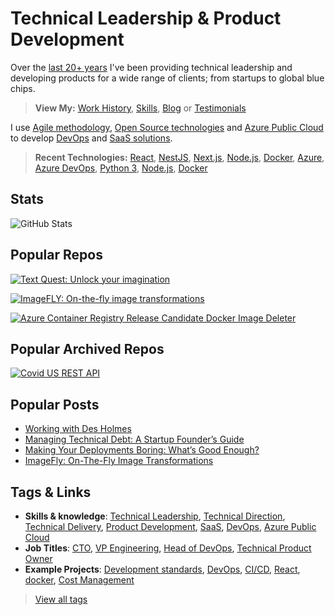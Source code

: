 # Technical Leadership & Product Development

Over the [last 20+ years](https://dholmes.co.uk/work-history/) I've been providing technical leadership and developing products for a wide range of clients; from startups to global blue chips.

> **View My:** [Work History](https://dholmes.co.uk/work-history/), [Skills](https://dholmes.co.uk/skills), [Blog](https://dholmes.co.uk/blog/) or [Testimonials](https://dholmes.co.uk/testimonials)

I use [Agile methodology](https://dholmes.co.uk/skills/), [Open Source technologies](https://dholmes.co.uk/skills/) and [Azure Public Cloud](https://dholmes.co.uk/skills/) to develop [DevOps](https://dholmes.co.uk/skills/) and [SaaS solutions](https://dholmes.co.uk/work-history/).

> **Recent Technologies:** [React](https://reactjs.org/), [NestJS](https://nestjs.com/), [Next.js](https://nextjs.org/), [Node.js](https://nodejs.org/en/), [Docker](https://www.docker.com), [Azure](https://azure.microsoft.com/en-us/), [Azure DevOps](https://azure.microsoft.com/en-us/services/devops/), [Python 3](https://www.python.org/download/releases/3.0/), [Node.js](https://nodejs.org/en/), [Docker](https://www.docker.com)

## Stats

![GitHub Stats](https://github-readme-stats.vercel.app/api?username=desholmes&show_icons=true&theme=transparent)

## Popular Repos

[![Text Quest: Unlock your imagination](https://github-readme-stats.vercel.app/api/pin/?username=desholmes&repo=text-quest&theme=transparent "Text Quest: Unlock your imagination")](https://github.com/desholmes/text-quest)

[![ImageFLY: On-the-fly image transformations](https://github-readme-stats.vercel.app/api/pin/?username=desholmes&repo=imagefly&theme=transparent "ImageFLY: On-the-fly image transformations")](https://github.com/desholmes/imagefly)

[![Azure Container Registry Release Candidate Docker Image Deleter](https://github-readme-stats.vercel.app/api/pin/?username=desholmes&repo=acr-tag-deleter&theme=transparent "Azure Container Registry Release Candidate Docker Image Deleter")](https://github.com/desholmes/tfft-countdown)

## Popular Archived Repos

[![Covid US REST API](https://github-readme-stats.vercel.app/api/pin/?username=desholmes&repo=covid-19-us-api&theme=transparent "Covid US REST API")](https://github.com/desholmes/covid-19-us-api)

## Popular Posts

* [Working with Des Holmes](https://dholmes.co.uk/testimonials/)
* [Managing Technical Debt: A Startup Founder’s Guide](https://dholmes.co.uk/blog/managing-technical-debt-a-startup-founders-guide/)
* [Making Your Deployments Boring: What’s Good Enough?](https://dholmes.co.uk/blog/making-your-deployments-boring-whats-good-enough/)
* [ImageFly: On-The-Fly Image Transformations](https://dholmes.co.uk/blog/imagefly-on-the-fly-image-transformations/)

## Tags & Links

* **Skills & knowledge**: [Technical Leadership](https://dholmes.co.uk/tags/technical-leadership), [Technical Direction](https://dholmes.co.uk/tags/technical-direction), [Technical Delivery](https://dholmes.co.uk/tags/technical-delivery), [Product Development](https://dholmes.co.uk/tags/product-development), [SaaS](https://dholmes.co.uk/tags/sass), [DevOps](https://dholmes.co.uk/tags/devops), [Azure Public Cloud](/skills)
* **Job Titles**: [CTO](https://dholmes.co.uk/tags/cto), [VP Engineering](https://dholmes.co.uk/tags/vp-engineering), [Head of DevOps](https://dholmes.co.uk/tags/devops), [Technical Product Owner](https://dholmes.co.uk/tags/technical-product-owner)
* **Example Projects**: [Development standards](https://dholmes.co.uk/tags/code-quality), [DevOps](https://dholmes.co.uk/tags/devops), [CI/CD](https://dholmes.co.uk/tags/ci-cd), [React](https://dholmes.co.uk/tags/react), [docker](https://dholmes.co.uk/tags/docker), [Cost Management](https://dholmes.co.uk/tags/costs)

> [View all tags](https://dholmes.co.uk/tags)
